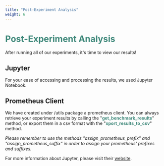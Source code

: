 ```yaml
---
title: "Post-Experiment Analysis"
weight: 6
---
```

# <strong style="color: #40897B">Post-Experiment Analysis</strong>
After running all of our experiments, it's time to view our results! 

## Jupyter
For your ease of accessing and processing the results, we used Jupyter Notebook. 

## Prometheus Client
We have created under /utils package a prometheus client. You can always retrieve your experiment results by calling the "<strong style="color: #40897B">get_benchmark_results</strong>" method, or export them in a csv format with the "<strong style="color: #40897B">xport_results_to_csv</strong>" method.

*Please remember to use the methods "assign_prometheus_prefix" and "assign_prometheus_suffix" in order to assign your prometheus' prefixes and suffixes.*

For more information about Jupyter, please visit their <a href="https://jupyter.org/">website</a>.